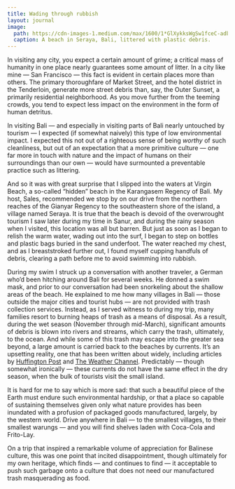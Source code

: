 ```yaml
---
title: Wading through rubbish
layout: journal
image:
  path: https://cdn-images-1.medium.com/max/1600/1*GlXykksWgSw1fceC-adb2w.png
  caption: A beach in Seraya, Bali, littered with plastic debris.
---
```


In visiting any city, you expect a certain amount of grime; a critical mass of
humanity in one place nearly guarantees some amount of litter. In a city like
mine — San Francisco — this fact is evident in certain places more than others.
The primary thoroughfare of Market Street, and the hotel district in the
Tenderloin, generate more street debris than, say, the Outer Sunset, a primarily
residential neighborhood. As you move further from the teeming crowds, you tend
to expect less impact on the environment in the form of human detritus.

In visiting Bali — and especially in visiting parts of Bali nearly untouched by
tourism — I expected (if somewhat naively) this type of low environmental
impact. I expected this not out of a righteous sense of being _worthy_ of such
cleanliness, but out of an expectation that a more primitive culture — one far
more in touch with nature and the impact of humans on their surroundings than
our own — would have surmounted a preventable practice such as littering.

And so it was with great surprise that I slipped into the waters at Virgin
Beach, a so-called “hidden” beach in the Karangasem Regency of Bali. My host,
Sales, recommended we stop by on our drive from the northern reaches of the
Gianyar Regency to the southeastern shore of the island, a village named Seraya.
It is true that the beach is devoid of the overwrought tourism I saw later
during my time in Sanur, and during the rainy season when I visited, this
location was all but barren. But just as soon as I began to relish the warm
water, wading out into the surf, I began to step on bottles and plastic bags
buried in the sand underfoot. The water reached my chest, and as I breaststroked
further out, I found myself cupping handfuls of debris, clearing a path before
me to avoid swimming into rubbish.

During my swim I struck up a conversation with another traveler, a German who’d
been hitching around Bali for several weeks. He donned a swim mask, and prior to
our conversation had been snorkeling about the shallow areas of the beach. He
explained to me how many villages in Bali — those outside the major cities and
tourist hubs — are not provided with trash collection services. Instead, as I
served witness to during my trip, many families resort to burning heaps of trash
as a means of disposal. As a result, during the wet season (November through
mid-March), significant amounts of debris is blown into rivers and streams,
which carry the trash, ultimately, to the ocean. And while some of this trash
may escape into the greater sea beyond, a large amount is carried back to the
beaches by currents. It’s an upsetting reality, one that has been written about
widely, including articles by [Huffington
Post](http://www.huffingtonpost.com/larissa-and-michael-milne/why-you-should-take-bali-_b_4925542.html)
and [The Weather
Channel](https://weather.com/travel/news/trash-season-arrives-bali-beach-photos-20140123).
Predictably — though somewhat ironically — these currents do not have the same
effect in the dry season, when the bulk of tourists visit the small island.

It is hard for me to say which is more sad: that such a beautiful piece of the
Earth must endure such environmental hardship, or that a place so capable of
sustaining themselves given only what nature provides has been inundated with a
profusion of packaged goods manufactured, largely, by the western world. Drive
anywhere in Bali — to the smallest villages, to their smallest warungs — and you
will find shelves laden with Coca-Cola and Frito-Lay.

On a trip that inspired a remarkable volume of appreciation for Balinese
culture, this was one point that incited disappointment, though ultimately for
my own heritage, which finds — and continues to find — it acceptable to push
such garbage onto a culture that does not need our manufactured trash
masquerading as food.
